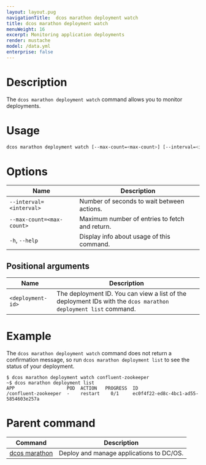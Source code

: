 ```yaml
---
layout: layout.pug
navigationTitle:  dcos marathon deployment watch
title: dcos marathon deployment watch
menuWeight: 16
excerpt: Monitoring application deployments
render: mustache
model: /data.yml
enterprise: false
---
```



# Description

The `dcos marathon deployment watch` command allows you to monitor deployments.

# Usage

```bash
dcos marathon deployment watch [--max-count=<max-count>] [--interval=<interval>] <deployment-id>
```

# Options

| Name | Description |
|---------|-------------|
| `--interval=<interval>`   |  Number of seconds to wait between actions. |
| `--max-count=<max-count>`   |   Maximum number of entries to fetch and return. |
| `-h`, `--help` | Display info about usage of this command. |


## Positional arguments

| Name |  Description |
|---------|-------------|
| `<deployment-id>`   | The deployment ID. You can view a list of the deployment IDs with the `dcos marathon deployment list` command.|


# Example

The `dcos marathon deployment watch` command does not return a confirmation message, so run `dcos marathon deployment list` to see the status of your deployment.

```
$ dcos marathon deployment watch confluent-zookeeper
~$ dcos marathon deployment list
APP                   POD  ACTION   PROGRESS  ID
/confluent-zookeeper  -    restart    0/1     ec0f4f22-ed8c-4bc1-ad55-5854603e257a
```

# Parent command

| Command | Description |
|---------|-------------|
| [dcos marathon](/1.14/cli/command-reference/dcos-marathon/) | Deploy and manage applications to DC/OS. |
